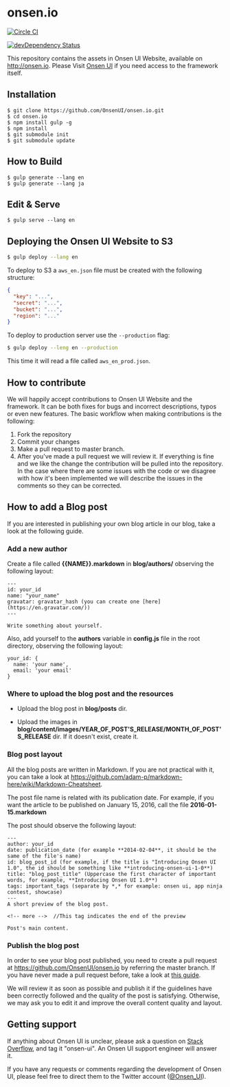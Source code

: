 onsen.io
====

[![Circle CI](https://circleci.com/gh/OnsenUI/OnsenUI.svg?style=svg)](https://circleci.com/gh/OnsenUI/onsen.io)

[![devDependency Status](https://david-dm.org/OnsenUI/onsen.io/dev-status.svg)](https://david-dm.org/OnsenUI/onsen.io#info=devDependencies)

This repository contains the assets in Onsen UI Website, available on http://onsen.io.
Please Visit [Onsen UI](https://github.com/OnsenUI/OnsenUI) if you need access to the framework itself.

Installation
----

```
$ git clone https://github.com/OnsenUI/onsen.io.git
$ cd onsen.io
$ npm install gulp -g
$ npm install
$ git submodule init
$ git submodule update
```

How to Build
----

```
$ gulp generate --lang en
$ gulp generate --lang ja
```

Edit & Serve
------------

```
$ gulp serve --lang en
```

Deploying the Onsen UI Website to S3
------------------------------------

```bash
$ gulp deploy --lang en
```

To deploy to S3 a `aws_en.json` file must be created with the following structure:

```json
{
  "key": "...",
  "secret": "...",
  "bucket": "...",
  "region": "..."
}
```

To deploy to production server use the `--production` flag:

```bash
$ gulp deploy --leng en --production
```

This time it will read a file called `aws_en_prod.json`.

How to contribute
-----------------

We will happily accept contributions to Onsen UI Website and the framework. It can be both fixes for bugs and incorrect descriptions, typos or even new features. The basic workflow when making contributions is the following:

1. Fork the repository
2. Commit your changes
3. Make a pull request to master branch.
4. After you've made a pull request we will review it. If everything is fine and we like the change the contribution will be pulled into the repository. In the case where there are some issues with the code or we disagree with how it's been implemented we will describe the issues in the comments so they can be corrected.

How to add a Blog post
-----------------

If you are interested in publishing your own blog article in our blog, take a look at the following guide.

### Add a new author

Create a file called **{{NAME}}.markdown** in **blog/authors/** observing the following layout:

```
---
id: your_id
name: "your_name"
gravatar: gravatar_hash (you can create one [here](https://en.gravatar.com/))
---

Write something about yourself.
```

Also, add yourself to the **authors** variable in **config.js** file in the root directory, observing the following layout:

```
your_id: {
  name: 'your name',
  email: 'your email'
}
```

### Where to upload the blog post and the resources

* Upload the blog post in **blog/posts** dir.

* Upload the images in **blog/content/images/YEAR_OF_POST'S_RELEASE/MONTH_OF_POST'S_RELEASE** dir. If it doesn't exist, create it.

### Blog post layout

All the blog posts are written in Markdown. If you are not practical with it, you can take a look at https://github.com/adam-p/markdown-here/wiki/Markdown-Cheatsheet.

The post file name is related with its publication date. For example, if you want the article to be published on January 15, 2016, call the file **2016-01-15.markdown**

The post should observe the following layout:

```
---
author: your_id
date: publication_date (for example **2014-02-04**, it should be the same of the file's name)
id: blog_post_id (for example, if the title is "Introducing Onsen UI 1.0", the id should be something like **introducing-onsen-ui-1-0**)
title: "blog_post_title" (Uppercase the first character of important words, for example, **Introducing Onsen UI 1.0**)
tags: important_tags (separate by *,* for example: onsen ui, app ninja contest, showcase)
---
A short preview of the blog post.

<!-- more -->  //This tag indicates the end of the preview

Post's main content.
```

### Publish the blog post

In order to see your blog post published, you need to create a pull request at https://github.com/OnsenUI/onsen.io by referring the master branch. If you have never made a pull request before, take a look at [this guide](https://help.github.com/articles/using-pull-requests/).

We will review it as soon as possible and publish it if the guidelines have been correctly followed and the quality of the post is satisfying. Otherwise, we may ask you to edit it and improve the overall content quality and layout.

Getting support
---------------

If anything about Onsen UI is unclear, please ask a question on [Stack Overflow](http://stackoverflow.com/questions/tagged/onsen-ui), and tag it "onsen-ui". An Onsen UI support engineer will answer it.

If you have any requests or comments regarding the development of Onsen UI, please feel free to direct them to the Twitter account ([@Onsen_UI](https://twitter.com/Onsen_UI)).

